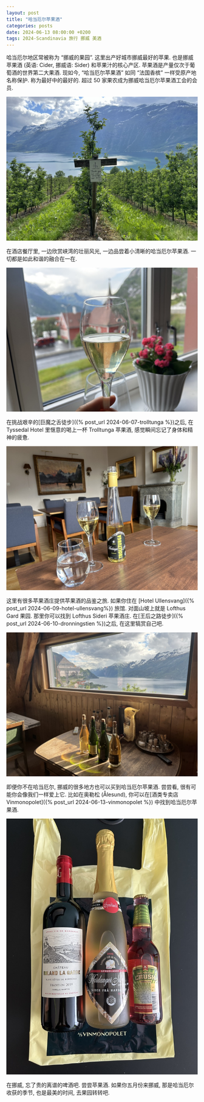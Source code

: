 ```yaml
---
layout: post
title: "哈当厄尔苹果酒"
categories: posts
date: 2024-06-13 08:00:00 +0200
tags: 2024-Scandinavia 旅行 挪威 美酒
---
```


哈当厄尔地区常被称为 “挪威的果园”. 这里出产好城市挪威最好的苹果. 也是挪威苹果酒 (英语: Cider, 挪威语: Sider) 和苹果汁的核心产区. 苹果酒是产量仅次于葡萄酒的世界第二大果酒. 现如今, “哈当厄尔苹果酒” 如同 “法国香槟” 一样受原产地名称保护. 称为最好中的最好的. 超过 50 家果农成为挪威哈当厄尔苹果酒工会的会员. 

![Lofthus 的苹果园](/assets/images/2024/scandinavia/hardanger-ciders/apples.jpeg)

在酒店餐厅里, 一边欣赏峡湾的壮丽风光, 一边品尝着小清晰的哈当厄尔苹果酒. 一切都是如此和谐的融合在一在.

![Tyssedal Hotel](/assets/images/2024/scandinavia/hardanger-ciders/cider-tyssedal-hotel.jpeg)

在挑战艰辛的[巨魔之舌徒步]({% post_url 2024-06-07-trolltunga %})之后, 在 Tyssedal Hotel 里惬意的喝上一杯 Trolltunga 苹果酒, 感觉瞬间忘记了身体和精神的疲惫.

![Trolltunga 的苹果园](/assets/images/2024/scandinavia/hardanger-ciders/cider-trolltunga.jpeg)

这里有很多苹果酒庄提供苹果酒的品鉴之旅. 如果你住在 [Hotel Ullensvang]({% post_url 2024-06-09-hotel-ullensvang%}) 旅馆. 对面山坡上就是 Lofthus Gard 果园. 那里你可以找到 Lofthus Sideri 苹果酒庄. 在[王后之路徒步]({% post_url 2024-06-10-dronningstien %})之后, 在这里犒赏自己吧.

![Lofthus Sideri 苹果酒庄](/assets/images/2024/scandinavia/hardanger-ciders/lofthus-sideri.jpeg)

即便你不在哈当厄尔, 挪威的很多地方也可以买到哈当厄尔苹果酒. 尝尝看, 很有可能你会像我们一样爱上它. 比如在奥勒松 (Ålesund), 你可以在[酒类专卖店 Vinmonopolet]({% post_url 2024-06-13-vinmonopolet %}) 中找到哈当厄尔苹果酒.

![Vinmonopolet 的苹果酒](/assets/images/2024/scandinavia/hardanger-ciders/vinmonopolet.jpeg)

在挪威, 忘了贵的离谱的啤酒吧. 尝尝苹果酒. 如果你五月份来挪威, 那是哈当厄尔收获的季节, 也是最美的时间, 去果园转转吧.